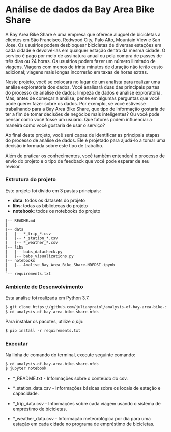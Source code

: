 # Análise de dados da Bay Area Bike Share

A Bay Area Bike Share é uma empresa que oferece aluguel de bicicletas a clientes em São Francisco, Redwood City, Palo Alto, Mountain View e San Jose. Os usuários podem desbloquear bicicletas de diversas estações em cada cidade e devolvê-las em qualquer estação dentro da mesma cidade. O serviço é pago por meio de assinatura anual ou pela compra de passes de três dias ou 24 horas. Os usuários podem fazer um número ilimitado de viagens. Viagens com menos de trinta minutos de duração não terão custo adicional; viagens mais longas incorrerão em taxas de horas extras.

Neste projeto, você se colocará no lugar de um analista para realizar uma análise exploratória dos dados. Você analisará duas das principais partes do processo de análise de dados: limpeza de dados e análise exploratória. Mas, antes de começar a análise, pense em algumas perguntas que você pode querer fazer sobre os dados. Por exemplo, se você estivesse trabalhando para a Bay Area Bike Share, que tipo de informação gostaria de ter a fim de tomar decisões de negócios mais inteligentes? Ou você pode pensar como você fosse um usuário. Que fatores podem influenciar a maneira como você gostaria de usar o serviço?

Ao final deste projeto, você será capaz de identificar as principais etapas do processo de análise de dados. Ele é projetado para ajudá-lo a tomar uma decisão informada sobre este tipo de trabalho.

Além de praticar os conhecimentos, você também entenderá o processo de envio do projeto e o tipo de feedback que você pode esperar de seu revisor.


### Estrutura do projeto

Este projeto foi divido em 3 pastas principais:

* **data**: todos os datasets do projeto
* **libs**: todas as bibliotecas do projeto
* **notebook**: todos os notebooks do projeto

```
|-- README.md
|
|-- data
|   |-- *_trip_*.csv
|   |-- *_station_*.csv
|   |-- *_weather_*.csv
|-- libs
|   |-- babs_datacheck.py
|   |-- babs_visualizations.py
|-- notebooks
|   |-- Analise_Bay_Area_Bike_Share-NDFDSI.ipynb
|   
`-- requirements.txt
```

### Ambiente de Desenvolvimento

Esta análise foi realizada em Python 3.7.

```bash
$ git clone https://github.com/julianyraiol/analysis-of-bay-area-bike-share-nfds.git
$ cd analysis-of-bay-area-bike-share-nfds
```

Para instalar os pacotes, utilize o *pip*:

`$ pip install -r requirements.txt`

### Executar

Na linha de comando do terminal, execute seguinte comando:

```bash
$ cd analysis-of-bay-area-bike-share-nfds
$ jupyter notebook
```

* \*\_README.txt - Informações sobre o conteúdo do csv.

* \*\_station\_data.csv - Informações básicas sobre os locais de estação e capacidade.

* \*\_trip\_data.csv - Informações sobre cada viagem usando o sistema de empréstimo de bicicletas.

* \*\_weather\_data.csv - Informação meteorológica por dia para uma estação em cada cidade no programa de empréstimo de bicicletas.
